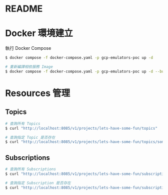 # README

# Docker 環境建立

執行 Docker Compose

```bash
$ docker compose -f docker-compose.yaml -p gcp-emulators-poc up -d

# 重新編譯相依服務 Image
$ docker compose -f docker-compose.yaml -p gcp-emulators-poc up -d --build
```

# Resources 管理

## Topics

```bash
# 查詢所有 Topics
$ curl "http://localhost:8085/v1/projects/lets-have-some-fun/topics"

# 查詢指定 Topic 是否存在
$ curl "http://localhost:8085/v1/projects/lets-have-some-fun/topics/something-go-wrong"
```

## Subscriptions

```bash
# 查詢所有 Subscriptions
$ curl "http://localhost:8085/v1/projects/lets-have-some-fun/subscriptions"

# 查詢指定 Subscription 是否存在
$ curl "http://localhost:8085/v1/projects/lets-have-some-fun/subscriptions/regist-something"
```